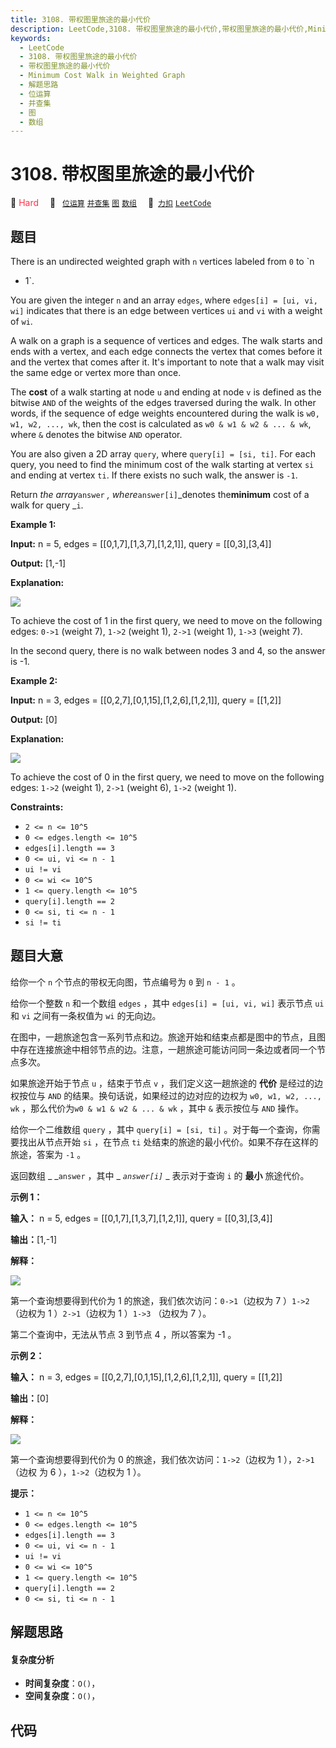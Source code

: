 ```yaml
---
title: 3108. 带权图里旅途的最小代价
description: LeetCode,3108. 带权图里旅途的最小代价,带权图里旅途的最小代价,Minimum Cost Walk in Weighted Graph,解题思路,位运算,并查集,图,数组
keywords:
  - LeetCode
  - 3108. 带权图里旅途的最小代价
  - 带权图里旅途的最小代价
  - Minimum Cost Walk in Weighted Graph
  - 解题思路
  - 位运算
  - 并查集
  - 图
  - 数组
---
```


# 3108. 带权图里旅途的最小代价

🔴 <font color=#ff334b>Hard</font>&emsp; 🔖&ensp; [`位运算`](/tag/bit-manipulation.md) [`并查集`](/tag/union-find.md) [`图`](/tag/graph.md) [`数组`](/tag/array.md)&emsp; 🔗&ensp;[`力扣`](https://leetcode.cn/problems/minimum-cost-walk-in-weighted-graph) [`LeetCode`](https://leetcode.com/problems/minimum-cost-walk-in-weighted-graph)

## 题目

There is an undirected weighted graph with `n` vertices labeled from `0` to `n
- 1`.

You are given the integer `n` and an array `edges`, where `edges[i] = [ui, vi,
wi]` indicates that there is an edge between vertices `ui` and `vi` with a
weight of `wi`.

A walk on a graph is a sequence of vertices and edges. The walk starts and
ends with a vertex, and each edge connects the vertex that comes before it and
the vertex that comes after it. It's important to note that a walk may visit
the same edge or vertex more than once.

The **cost** of a walk starting at node `u` and ending at node `v` is defined
as the bitwise `AND` of the weights of the edges traversed during the walk. In
other words, if the sequence of edge weights encountered during the walk is
`w0, w1, w2, ..., wk`, then the cost is calculated as `w0 & w1 & w2 & ... &
wk`, where `&` denotes the bitwise `AND` operator.

You are also given a 2D array `query`, where `query[i] = [si, ti]`. For each
query, you need to find the minimum cost of the walk starting at vertex `si`
and ending at vertex `ti`. If there exists no such walk, the answer is `-1`.

Return _the array_`answer` _, where_`answer[i]`_denotes the**minimum** cost of
a walk for query _`i`.



**Example 1:**

**Input:** n = 5, edges = [[0,1,7],[1,3,7],[1,2,1]], query = [[0,3],[3,4]]

**Output:** [1,-1]

**Explanation:**

![](https://assets.leetcode.com/uploads/2024/01/31/q4_example1-1.png)

To achieve the cost of 1 in the first query, we need to move on the following
edges: `0->1` (weight 7), `1->2` (weight 1), `2->1` (weight 1), `1->3` (weight
7).

In the second query, there is no walk between nodes 3 and 4, so the answer is
-1.

**Example 2:**

**Input:** n = 3, edges = [[0,2,7],[0,1,15],[1,2,6],[1,2,1]], query = [[1,2]]

**Output:** [0]

**Explanation:**

![](https://assets.leetcode.com/uploads/2024/01/31/q4_example2e.png)

To achieve the cost of 0 in the first query, we need to move on the following
edges: `1->2` (weight 1), `2->1` (weight 6), `1->2` (weight 1).



**Constraints:**

  * `2 <= n <= 10^5`
  * `0 <= edges.length <= 10^5`
  * `edges[i].length == 3`
  * `0 <= ui, vi <= n - 1`
  * `ui != vi`
  * `0 <= wi <= 10^5`
  * `1 <= query.length <= 10^5`
  * `query[i].length == 2`
  * `0 <= si, ti <= n - 1`
  * `si != ti`


## 题目大意

给你一个 `n` 个节点的带权无向图，节点编号为 `0` 到 `n - 1` 。

给你一个整数 `n` 和一个数组 `edges` ，其中 `edges[i] = [ui, vi, wi]` 表示节点 `ui` 和 `vi`
之间有一条权值为 `wi` 的无向边。

在图中，一趟旅途包含一系列节点和边。旅途开始和结束点都是图中的节点，且图中存在连接旅途中相邻节点的边。注意，一趟旅途可能访问同一条边或者同一个节点多次。

如果旅途开始于节点 `u` ，结束于节点 `v` ，我们定义这一趟旅途的 **代价**  是经过的边权按位与 `AND`
的结果。换句话说，如果经过的边对应的边权为 `w0, w1, w2, ..., wk` ，那么代价为`w0 & w1 & w2 & ... & wk`
，其中 `&` 表示按位与 `AND` 操作。

给你一个二维数组 `query` ，其中 `query[i] = [si, ti]` 。对于每一个查询，你需要找出从节点开始 `si` ，在节点 `ti`
处结束的旅途的最小代价。如果不存在这样的旅途，答案为 `-1` 。

返回数组 _ _`answer` ，其中 _ _`answer[i]`_ _ 表示对于查询 `i` 的 **最小**  旅途代价。



**示例 1：**

**输入：** n = 5, edges = [[0,1,7],[1,3,7],[1,2,1]], query = [[0,3],[3,4]]

**输出：**[1,-1]

**解释：**

![](https://assets.leetcode.com/uploads/2024/01/31/q4_example1-1.png)

第一个查询想要得到代价为 1 的旅途，我们依次访问：`0->1`（边权为 7 ）`1->2` （边权为 1 ）`2->1`（边权为 1 ）`1->3`
（边权为 7 ）。

第二个查询中，无法从节点 3 到节点 4 ，所以答案为 -1 。

**示例 2：**

**输入：** n = 3, edges = [[0,2,7],[0,1,15],[1,2,6],[1,2,1]], query = [[1,2]]

**输出：**[0]

**解释：**

![](https://assets.leetcode.com/uploads/2024/01/31/q4_example2e.png)

第一个查询想要得到代价为 0 的旅途，我们依次访问：`1->2`（边权为 1 ），`2->1`（边权 为 6 ），`1->2`（边权为 1 ）。



**提示：**

  * `1 <= n <= 10^5`
  * `0 <= edges.length <= 10^5`
  * `edges[i].length == 3`
  * `0 <= ui, vi <= n - 1`
  * `ui != vi`
  * `0 <= wi <= 10^5`
  * `1 <= query.length <= 10^5`
  * `query[i].length == 2`
  * `0 <= si, ti <= n - 1`


## 解题思路

#### 复杂度分析

- **时间复杂度**：`O()`，
- **空间复杂度**：`O()`，

## 代码

```javascript

```